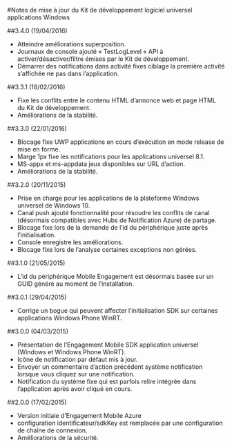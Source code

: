 <properties 
    pageTitle="Notes de mise à jour du Kit de développement logiciel universel applications Windows" 
    description="Azure Engagement Mobile - notes de mise à jour du Kit de développement logiciel universel applications Windows"
    services="mobile-engagement" 
    documentationCenter="mobile" 
    authors="piyushjo" 
    manager="dwrede" 
    editor="" />

<tags 
    ms.service="mobile-engagement" 
    ms.workload="mobile" 
    ms.tgt_pltfrm="mobile-windows-store" 
    ms.devlang="dotnet" 
    ms.topic="article" 
    ms.date="08/19/2016" 
    ms.author="piyushjo" />

#<a name="windows-universal-apps-sdk-release-notes"></a>Notes de mise à jour du Kit de développement logiciel universel applications Windows

##<a name="340-04192016"></a>3.4.0 (19/04/2016)

-   Atteindre améliorations superposition.
-   Journaux de console ajouté « TestLogLevel « API à activer/désactiver/filtre émises par le Kit de développement.
-   Démarrer des notifications dans activité fixes ciblage la première activité s’affichée ne pas dans l’application.

##<a name="331-02182016"></a>3.3.1 (18/02/2016)

-   Fixe les conflits entre le contenu HTML d’annonce web et page HTML du Kit de développement.
-   Améliorations de la stabilité.

##<a name="330-01222016"></a>3.3.0 (22/01/2016)

-   Blocage fixe UWP applications en cours d’exécution en mode release de mise en forme.
-   Marge 1px fixe les notifications pour les applications universel 8.1.
-   MS-appx et ms-appdata jeux disponibles sur URL d’action.
-   Améliorations de la stabilité.

##<a name="320-11202015"></a>3.2.0 (20/11/2015)

-   Prise en charge pour les applications de la plateforme Windows universel de Windows 10.
-   Canal push ajouté fonctionnalité pour résoudre les conflits de canal (désormais compatibles avec Hubs de Notification Azure) de partage.
-   Blocage fixe lors de la demande de l’id du périphérique juste après l’initialisation.
-   Console enregistre les améliorations.
-   Blocage fixe lors de l’analyse certaines exceptions non gérées.

##<a name="310-05212015"></a>3.1.0 (21/05/2015)

-   L’id du périphérique Mobile Engagement est désormais basée sur un GUID généré au moment de l’installation.

##<a name="301-04292015"></a>3.0.1 (29/04/2015)

-   Corrige un bogue qui peuvent affecter l’initialisation SDK sur certaines applications Windows Phone WinRT.

##<a name="300-04032015"></a>3.0.0 (04/03/2015)

-   Présentation de l’Engagement Mobile SDK application universel (Windows et Windows Phone WinRT).
-   Icône de notification par défaut mis à jour.
-   Envoyer un commentaire d’action précédent système notification lorsque vous cliquez sur une notification.
-   Notification du système fixe qui est parfois relire intégrée dans l’application après avoir cliqué en cours.

##<a name="200-02172015"></a>2.0.0 (17/02/2015)

-   Version initiale d’Engagement Mobile Azure
-   configuration identificateur/sdkKey est remplacée par une configuration de chaîne de connexion.
-   Améliorations de la sécurité.

 
